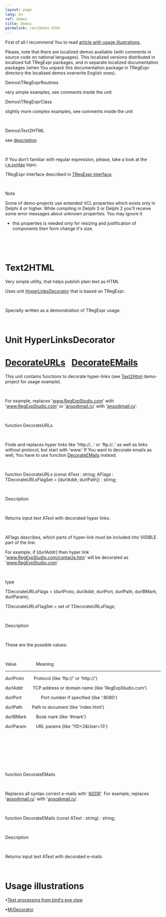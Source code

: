 ```yaml
---
layout: page
lang: en
ref: demos
title: Demos
permalink: /en/demos.html
---
```


First of all I recommend You to read [article with usage illustrations](http://masterandrey.com/posts/en/text_processing_from_birds_eye_view/).

Please, note that there are localized demos available (with comments in
source code on national languages). This localized versions distributed
in localized full TRegExpr packages, and in separate localized
documentation packages (when You unpack this documentation package in
TRegExpr directory the localized demos overwrite English ones).

Demos\\TRegExprRoutines

very simple examples, see comments inside the unit

Demos\\TRegExprClass

slightly more complex examples, see comments inside the unit

 

Demos\\Text2HTML

see [description](#text2html.html)

 

If You don't familiar with regular expression, please, take a look at
the [r.e.syntax](regexp_syntax.html) topic.

TRegExpr interface described in [TRegExpr
interface](tregexpr_interface.html).

 

Note

Some of demo-projects use extended VCL properties which exists only in
Delphi 4 or higher. While compiling in Delphi 3 or Delphi 2 you'll
receive some error messages about unknown properties. You may ignore it
- this properties is needed only for resizing and justification of
components then form change it's size.

 

 

Text2HTML
=========

Very simple utility, that helps publish plain text as HTML

Uses unit [HyperLinksDecorator](#hyperlinksdecorator.html) that is based
on TRegExpr.

 

Specially written as a demonstration of TRegExpr usage.

 

Unit HyperLinksDecorator
========================

[DecorateURLs](#hyperlinksdecorator.html#decorateurls)   [DecorateEMails](#hyperlinksdecorator.html#decorateemails)
===================================================================================================================

This unit contains functions to decorate hyper-links (see
[Text2Html](#text2html.html) demo-project for usage example).

 

For example, replaces 'www.RegExpStudio.com' with '<a
href="http://www.RegExpStudio.com">www.RegExpStudio.com</a>' or
'anso@mail.ru' with '<a
href="mailto:anso@mail.ru">anso@mail.ru</a>'.

 

function DecorateURLs

 

Finds and replaces hyper links like 'http://...' or 'ftp://..' as well
as links without protocol, but start with 'www.' If You want to decorate
emails as well, You have to use function
[DecorateEMails](#hyperlinksdecorator.html#decorateemails) instead.

 

function DecorateURLs (const AText : string; AFlags :
TDecorateURLsFlagSet = \[durlAddr, durlPath\]) : string;

 

Description

 

Returns input text AText with decorated hyper links.

 

AFlags describes, which parts of hyper-link must be included into
VISIBLE part of the link:

For example, if \[durlAddr\] then hyper link
'www.RegExpStudio.com/contacts.htm' will be decorated as '<a
href="http://www.RegExpStudio.com/contacts.htm">www.RegExpStudio.com</a>'

 

type

 TDecorateURLsFlags = (durlProto, durlAddr, durlPort, durlPath,
durlBMark, durlParam);

 TDecorateURLsFlagSet = set of TDecorateURLsFlags;

 

Description

 

These are the possible values:

 

Value                Meaning

------------------------------------------------------------------------

durlProto        Protocol (like 'ftp://' or 'http://')

durlAddr        TCP address or domain name (like 'RegExpStudio.com')

durlPort                Port number if specified (like ':8080')

durlPath        Path to document (like 'index.html')

durlBMark        Book mark (like '\#mark')

durlParam        URL params (like '?ID=2&User=13')

 

 

 

 

function DecorateEMails

 

Replaces all syntax correct e-mails with '<a
href="mailto:ADDR">ADDR</a>'. For example, replaces
'anso@mail.ru' with '<a
href="mailto:anso@mail.ru">anso@mail.ru</a>'.

 

function DecorateEMails (const AText : string) : string;

 

Description

 

Returns input text AText with decorated e-mails

 

Usage illustrations
===================

•[Text processing from bird's eye view](#article_bird_eye_view.html)

•[MrDecorator](#article_mrdecorator.html)
